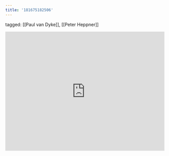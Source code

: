 ```yaml
---
title: '181675182506'
---
```

tagged: [[Paul van Dyke]], [[Peter Heppner]]
<iframe allow="accelerometer; autoplay; clipboard-write; encrypted-media; gyroscope; picture-in-picture" allowfullscreen="" frameborder="0" height="375" id="youtube_iframe" src="https://www.youtube.com/embed/V66cr41DNnM?feature=oembed&amp;enablejsapi=1&amp;origin=https://safe.txmblr.com&amp;wmode=opaque" width="500"></iframe>